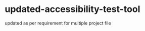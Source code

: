 updated-accessibility-test-tool
===============================

updated as per requirement for multiple project file
